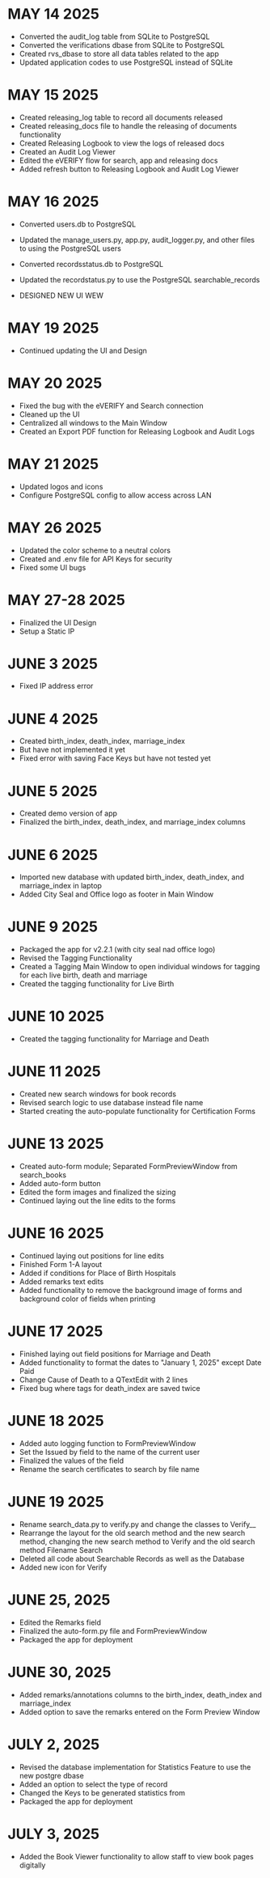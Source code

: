 # MAY 14 2025
- Converted the audit_log table from SQLite to PostgreSQL
- Converted the verifications dbase from SQLite to PostgreSQL
- Created rvs_dbase to store all data tables related to the app
- Updated application codes to use PostgreSQL instead of SQLite


# MAY 15 2025
- Created releasing_log table to record all documents released
- Created releasing_docs file to handle the releasing of documents functionality
- Created Releasing Logbook to view the logs of released docs
- Created an Audit Log Viewer 
- Edited the eVERIFY flow for search, app and releasing docs
- Added refresh button to Releasing Logbook and Audit Log Viewer

# MAY 16 2025
- Converted users.db to PostgreSQL
- Updated the manage_users.py, app.py, audit_logger.py, and other files to using the PostgreSQL users
- Converted recordsstatus.db to PostgreSQL
- Updated the recordstatus.py to use the PostgreSQL searchable_records


- DESIGNED NEW UI WEW

# MAY 19 2025
- Continued updating the UI and Design

# MAY 20 2025
- Fixed the bug with the eVERIFY and Search connection
- Cleaned up the UI
- Centralized all windows to the Main Window
- Created an Export PDF function for Releasing Logbook and Audit Logs

# MAY 21 2025
- Updated logos and icons
- Configure PostgreSQL config to allow access across LAN

# MAY 26 2025
- Updated the color scheme to a neutral colors
- Created and .env file for API Keys for security
- Fixed some UI bugs


# MAY 27-28 2025
- Finalized the UI Design
- Setup a Static IP

# JUNE 3 2025
- Fixed IP address error

# JUNE 4 2025
- Created birth_index, death_index, marriage_index
- But have not implemented it yet
- Fixed error with saving Face Keys but have not tested yet

# JUNE 5 2025
- Created demo version of app
- Finalized the birth_index, death_index, and marriage_index columns

# JUNE 6 2025
- Imported new database with updated birth_index, death_index, and marriage_index in laptop
- Added City Seal and Office logo as footer in Main Window

# JUNE 9 2025
- Packaged the app for v2.2.1 (with city seal nad office logo)
- Revised the Tagging Functionality
- Created a Tagging Main Window to open individual windows for tagging for each live birth, death and marriage
- Created the tagging functionality for Live Birth

# JUNE 10 2025
- Created the tagging functionality for Marriage and Death

# JUNE 11 2025
- Created new search windows for book records
- Revised search logic to use database instead file name
- Started creating the auto-populate functionality for Certification Forms

# JUNE 13 2025
- Created auto-form module; Separated FormPreviewWindow from search_books
- Added auto-form button
- Edited the form images and finalized the sizing
- Continued laying out the line edits to the forms

# JUNE 16 2025
- Continued laying out positions for line edits 
- Finished Form 1-A layout
- Added if conditions for Place of Birth Hospitals
- Added remarks text edits
- Added functionality to remove the background image of forms and background color of fields when printing

# JUNE 17 2025
- Finished laying out field positions for Marriage and Death
- Added functionality to format the dates to "January 1, 2025" except Date Paid
- Change Cause of Death to a QTextEdit with 2 lines
- Fixed bug where tags for death_index are saved twice

# JUNE 18 2025
- Added auto logging function to FormPreviewWindow
- Set the Issued by field to the name of the current user
- Finalized the values of the field
- Rename the search certificates to search by file name

# JUNE 19 2025
- Rename search_data.py to verify.py and change the classes to Verify__
- Rearrange the layout for the old search method and the new search method, changing the new search method to Verify and the old search method Filename Search
- Deleted all code about Searchable Records as well as the Database
- Added new icon for Verify

# JUNE 25, 2025
- Edited the Remarks field
- Finalized the auto-form.py file and FormPreviewWindow
- Packaged the app for deployment

# JUNE 30, 2025
- Added remarks/annotations columns to the birth_index, death_index and marriage_index
- Added option to save the remarks entered on the Form Preview Window

# JULY 2, 2025
- Revised the database implementation for Statistics Feature to use the new postgre dbase
- Added an option to select the type of record
- Changed the Keys to be generated statistics from
- Packaged the app for deployment

# JULY 3, 2025
- Added the Book Viewer functionality to allow staff to view book pages digitally
